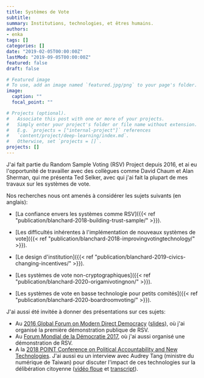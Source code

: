 ```yaml
---
title: Systèmes de Vote
subtitle: 
summary: Institutions, technologies, et êtres humains.
authors:
- enka
tags: []
categories: []
date: "2019-02-05T00:00:00Z"
lastMod: "2019-09-05T00:00:00Z"
featured: false
draft: false

# Featured image
# To use, add an image named `featured.jpg/png` to your page's folder. 
image:
  caption: ""
  focal_point: ""

# Projects (optional).
#   Associate this post with one or more of your projects.
#   Simply enter your project's folder or file name without extension.
#   E.g. `projects = ["internal-project"]` references 
#   `content/project/deep-learning/index.md`.
#   Otherwise, set `projects = []`.
projects: []
---
```

J'ai fait partie du Random Sample Voting (RSV) Project depuis 2016, et ai eu l'opportunité de travailler avec des collègues comme  David Chaum et Alan Sherman, qui me présenta Ted Selker, avec qui j'ai fait la plupart de mes travaux sur les systèmes de vote.

Nos recherches nous ont amenés à considérer les sujets suivants (en anglais):

- [La confiance envers les systèmes comme RSV]({{< ref "publication/blanchard-2018-building-trust-sample/" >}}).

- [Les difficultés inhérentes à l'implémentation de nouveaux systèmes de vote]({{< ref "publication/blanchard-2018-improvingvotingtechnology/" >}}).

- [Le design d'institution]({{< ref "publication/blanchard-2019-civics-changing-incentives/" >}}).

- [Les systèmes de vote non-cryptographiques]({{< ref "publication/blanchard-2020-origamivotingnon/" >}}).

- [Les systèmes de vote en basse technologie pour petits comités]({{< ref "publication/blanchard-2020-boardroomvoting/" >}}).
 

J'ai aussi été invitée à donner des présentations sur ces sujets: 
- Au [2016 Global Forum on Modern Direct Democracy](http://www.2016globalforum.com/) ([slides](/files/global_forum_1st.pdf)), où j'ai organisé la première démonstration publique de RSV.
- Au [Forum Mondial de la Démocratie 2017](https://www.coe.int/en/web/world-forum-democracy/about2017wfd), où j'ai aussi organisé une démonstration de RSV. 
- A la [2018 POINT Conference on Political Accountability and New Technologies](https://www.fes-soe.org/news-list/e/point-70-conference-political-accountability-and-new-technologies/).
J'ai aussi eu un interview avec Audrey Tang (ministre du numérique de Taiwan) pour discuter l'impact de ces technologies sur la délibération citoyenne ([vidéo floue](https://youtu.be/F-39uAz98wA) et [transcript](https://sayit.archive.tw/2017-03-28-nicolas-blanchard-visit)).
